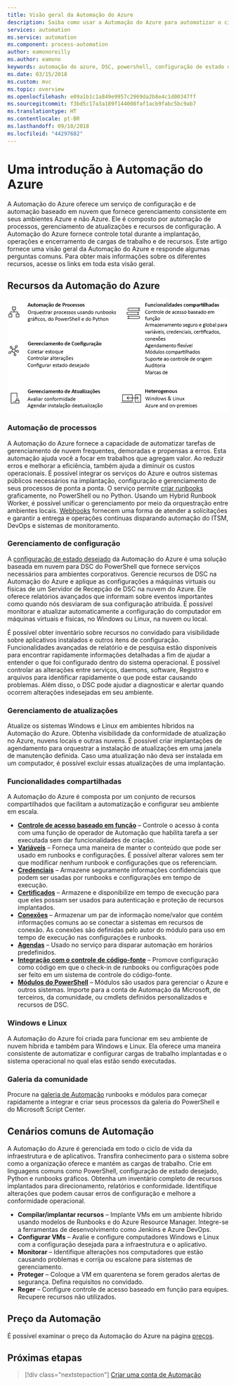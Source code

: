 ```yaml
---
title: Visão geral da Automação do Azure
description: Saiba como usar a Automação do Azure para automatizar o ciclo de vida de infraestrutura e de aplicativos.
services: automation
ms.service: automation
ms.component: process-automation
author: eamonoreilly
ms.author: eamono
keywords: automação do azure, DSC, powershell, configuração de estado desejado, gerenciamento de atualizações, controle e alterações, inventário, runbooks, pyhon, gráfico
ms.date: 03/15/2018
ms.custom: mvc
ms.topic: overview
ms.openlocfilehash: e09a1b1c1a849e9957c2969da2b8e4c1d00347ff
ms.sourcegitcommit: f3bd5c17a3a189f144008faf1acb9fabc5bc9ab7
ms.translationtype: HT
ms.contentlocale: pt-BR
ms.lasthandoff: 09/10/2018
ms.locfileid: "44297682"
---
```

# <a name="an-introduction-to-azure-automation"></a>Uma introdução à Automação do Azure

A Automação do Azure oferece um serviço de configuração e de automação baseado em nuvem que fornece gerenciamento consistente em seus ambientes Azure e não Azure. Ele é composto por automação de processos, gerenciamento de atualizações e recursos de configuração. A Automação do Azure fornece controle total durante a implantação, operações e encerramento de cargas de trabalho e de recursos.
Este artigo fornece uma visão geral da Automação do Azure e responde algumas perguntas comuns. Para obter mais informações sobre os diferentes recursos, acesse os links em toda esta visão geral.

## <a name="azure-automation-capabilities"></a>Recursos da Automação do Azure

![Recursos de visão geral de Automação](media/automation-overview/automation-overview.png)

### <a name="process-automation"></a>Automação de processos

A Automação do Azure fornece a capacidade de automatizar tarefas de gerenciamento de nuvem frequentes, demoradas e propensas a erros. Esta automação ajuda você a focar em trabalhos que agregam valor. Ao reduzir erros e melhorar a eficiência, também ajuda a diminuir os custos operacionais. É possível integrar os serviços do Azure e outros sistemas públicos necessários na implantação, configuração e gerenciamento de seus processos de ponta a ponta. O serviço permite [criar runbooks](automation-runbook-types.md) graficamente, no PowerShell ou no Python. Usando um Hybrid Runbook Worker, é possível unificar o gerenciamento por meio da orquestração entre ambientes locais. [Webhooks](automation-webhooks.md) fornecem uma forma de atender a solicitações e garantir a entrega e operações contínuas disparando automação do ITSM, DevOps e sistemas de monitoramento.

### <a name="configuration-management"></a>Gerenciamento de configuração

A [configuração de estado desejado](automation-dsc-overview.md) da Automação do Azure é uma solução baseada em nuvem para DSC do PowerShell que fornece serviços necessários para ambientes corporativos. Gerencie recursos de DSC na Automação do Azure e aplique as configurações a máquinas virtuais ou físicas de um Servidor de Recepção de DSC na nuvem do Azure. Ele oferece relatórios avançados que informam sobre eventos importantes como quando nós desviaram de sua configuração atribuída. É possível monitorar e atualizar automaticamente a configuração do computador em máquinas virtuais e físicas, no Windows ou Linux, na nuvem ou local.

É possível obter inventário sobre recursos no convidado para visibilidade sobre aplicativos instalados e outros itens de configuração. Funcionalidades avançadas de relatório e de pesquisa estão disponíveis para encontrar rapidamente informações detalhadas a fim de ajudar a entender o que foi configurado dentro do sistema operacional. É possível controlar as alterações entre serviços, daemons, software, Registro e arquivos para identificar rapidamente o que pode estar causando problemas. Além disso, o DSC pode ajudar a diagnosticar e alertar quando ocorrem alterações indesejadas em seu ambiente.

### <a name="update-management"></a>Gerenciamento de atualizações

Atualize os sistemas Windows e Linux em ambientes híbridos na Automação do Azure. Obtenha visibilidade da conformidade de atualização no Azure, nuvens locais e outras nuvens. É possível criar implantações de agendamento para orquestrar a instalação de atualizações em uma janela de manutenção definida. Caso uma atualização não deva ser instalada em um computador, é possível excluir essas atualizações de uma implantação.

### <a name="shared-capabilities"></a>Funcionalidades compartilhadas

A Automação do Azure é composta por um conjunto de recursos compartilhados que facilitam a automatização e configurar seu ambiente em escala.

* **[Controle de acesso baseado em função](automation-role-based-access-control.md)** – Controle o acesso à conta com uma função de operador de Automação que habilita tarefa a ser executada sem dar funcionalidades de criação.
* **[Variáveis](automation-variables.md)** – Forneça uma maneira de manter o conteúdo que pode ser usado em runbooks e configurações. É possível alterar valores sem ter que modificar nenhum runbook e configurações que os referenciam.
* **[Credenciais](automation-credentials.md)** – Armazene seguramente informações confidenciais que podem ser usadas por runbooks e configurações em tempo de execução.
* **[Certificados](automation-certificates.md)** – Armazene e disponibilize em tempo de execução para que eles possam ser usados para autenticação e proteção de recursos implantados.
* **[Conexões](automation-connections.md)** – Armazenar um par de informação nome/valor que contém informações comuns ao se conectar a sistemas em recursos de conexão. As conexões são definidas pelo autor do módulo para uso em tempo de execução nas configurações e runbooks.
* **[Agendas](automation-schedules.md)** – Usado no serviço para disparar automação em horários predefinidos.
* **[Integração com o controle de código-fonte](automation-source-control-integration.md)** – Promove configuração como código em que o check-in de runbooks ou configurações pode ser feito em um sistema de controle do código-fonte.
* **[Módulos do PowerShell](automation-integration-modules.md)** – Módulos são usados para gerenciar o Azure e outros sistemas. Importe para a conta de Automação da Microsoft, de terceiros, da comunidade, ou cmdlets definidos personalizados e recursos de DSC.

### <a name="windows-and-linux"></a>Windows e Linux

A Automação do Azure foi criada para funcionar em seu ambiente de nuvem híbrida e também para Windows e Linux. Ela oferece uma maneira consistente de automatizar e configurar cargas de trabalho implantadas e o sistema operacional no qual elas estão sendo executadas.

### <a name="community-gallery"></a>Galeria da comunidade

Procure na [galeria de Automação](automation-runbook-gallery.md) runbooks e módulos para começar rapidamente a integrar e criar seus processos da galeria do PowerShell e do Microsoft Script Center.

## <a name="common-scenarios-for-automation"></a>Cenários comuns de Automação

A Automação do Azure é gerenciada em todo o ciclo de vida da infraestrutura e de aplicativos. Transfira conhecimento para o sistema sobre como a organização oferece e mantém as cargas de trabalho. Crie em linguagens comuns como PowerShell, configuração de estado desejado, Python e runbooks gráficos. Obtenha um inventário completo de recursos implantados para direcionamento, relatórios e conformidade. Identifique alterações que podem causar erros de configuração e melhore a conformidade operacional.

* **Compilar/implantar recursos** – Implante VMs em um ambiente híbrido usando modelos de Runbooks e do Azure Resource Manager. Integre-se a ferramentas de desenvolvimento como Jenkins e Azure DevOps.
* **Configurar VMs** – Avalie e configure computadores Windows e Linux com a configuração desejada para a infraestrutura e o aplicativo.
* **Monitorar** – Identifique alterações nos computadores que estão causando problemas e corrija ou escalone para sistemas de gerenciamento.
* **Proteger** – Coloque a VM em quarentena se forem gerados alertas de segurança. Defina requisitos no convidado.
* **Reger** – Configure controle de acesso baseado em função para equipes. Recupere recursos não utilizados.

## <a name="pricing-for-automation"></a>Preço da Automação

É possível examinar o preço da Automação do Azure na página [preços](https://azure.microsoft.com/pricing/details/automation/).

## <a name="next-steps"></a>Próximas etapas

> [!div class="nextstepaction"]
> [Criar uma conta de Automação](automation-quickstart-create-account.md)
